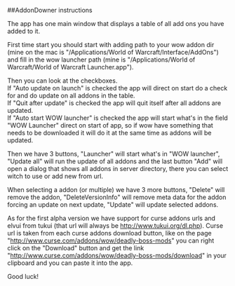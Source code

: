 ##AddonDowner instructions

The app has one main window that displays a table of all add ons you have added to it.

First time start you should start with adding path to your wow addon dir (mine on the mac is "/Applications/World of Warcraft/Interface/AddOns") and fill in the wow launcher path (mine is "/Applications/World of Warcraft/World of Warcraft Launcher.app").

Then you can look at the checkboxes.   
If "Auto update on launch" is checked the app will direct on start do a check for and do update on all addons in the table.    
If "Quit after update" is checked the app will quit itself after all addons are updated.    
If "Auto start WOW launcher" is checked the app will start what's in the field "WOW Launcher" direct on start of app, so if wow have something that needs to be downloaded it will do it at the same time as addons will be updated.   

Then we have 3 buttons, "Launcher" will start what's in "WOW launcher", "Update all" will run the update of all addons and the last button "Add" will open a dialog that shows all addons in server directory, there you can select witch to use or add new from url.    

When selecting a addon (or multiple) we have 3 more buttons, "Delete" will remove the addon, "DeleteVersionInfo" will remove meta data for the addon forcing an update on next update, "Update" will update selected addons.    

As for the first alpha version we have support for curse addons urls and elvui from tukui (that url will always be http://www.tukui.org/dl.php). Curse url is taken from each curse addons download button, like on the page "http://www.curse.com/addons/wow/deadly-boss-mods" you can right click on the "Download" button and get the link "http://www.curse.com/addons/wow/deadly-boss-mods/download" in your clipboard and you can paste it into the app.

Good luck!